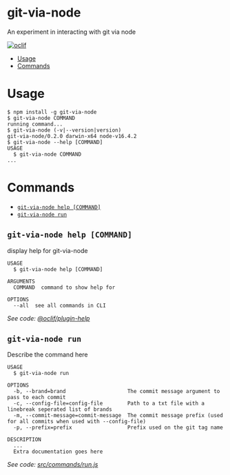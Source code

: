 git-via-node
============

An experiment in interacting with git via node

[![oclif](https://img.shields.io/badge/cli-oclif-brightgreen.svg)](https://oclif.io)

<!-- toc -->
* [Usage](#usage)
* [Commands](#commands)
<!-- tocstop -->
# Usage
<!-- usage -->
```sh-session
$ npm install -g git-via-node
$ git-via-node COMMAND
running command...
$ git-via-node (-v|--version|version)
git-via-node/0.2.0 darwin-x64 node-v16.4.2
$ git-via-node --help [COMMAND]
USAGE
  $ git-via-node COMMAND
...
```
<!-- usagestop -->
# Commands
<!-- commands -->
* [`git-via-node help [COMMAND]`](#git-via-node-help-command)
* [`git-via-node run`](#git-via-node-run)

## `git-via-node help [COMMAND]`

display help for git-via-node

```
USAGE
  $ git-via-node help [COMMAND]

ARGUMENTS
  COMMAND  command to show help for

OPTIONS
  --all  see all commands in CLI
```

_See code: [@oclif/plugin-help](https://github.com/oclif/plugin-help/blob/v3.2.3/src/commands/help.ts)_

## `git-via-node run`

Describe the command here

```
USAGE
  $ git-via-node run

OPTIONS
  -b, --brand=brand                    The commit message argument to pass to each commit
  -c, --config-file=config-file        Path to a txt file with a linebreak seperated list of brands
  -m, --commit-message=commit-message  The commit message prefix (used for all commits when used with --config-file)
  -p, --prefix=prefix                  Prefix used on the git tag name

DESCRIPTION
  ...
  Extra documentation goes here
```

_See code: [src/commands/run.js](https://github.com/jamesrwilliams/git-via-node/blob/v0.2.0/src/commands/run.js)_
<!-- commandsstop -->
